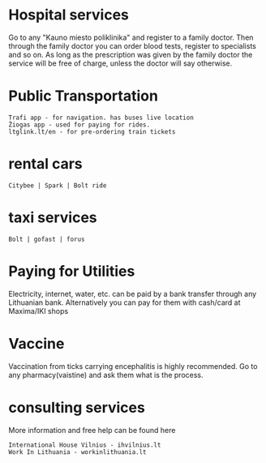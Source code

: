 
# Hospital services

Go to any "Kauno miesto poliklinika" and register to a family doctor.
Then through the family doctor you can order blood tests, register to specialists and so on.
As long as the prescription was given by the family doctor the service will be free of charge, unless the doctor will say otherwise.

# Public Transportation 

```text
Trafi app - for navigation. has buses live location
Žiogas app - used for paying for rides. 
ltglink.lt/en - for pre-ordering train tickets
```

# rental cars

`Citybee | Spark | Bolt ride`

# taxi services

`Bolt | gofast | forus`


# Paying for Utilities

Electricity, internet, water, etc. can be paid by a bank transfer through any Lithuanian bank. Alternatively you can pay for them with cash/card at Maxima/IKI shops

# Vaccine 

Vaccination from ticks carrying encephalitis is highly recommended. Go to any pharmacy(vaistine) and ask them what is the process.

# consulting services

More information and free help can be found here

```text
International House Vilnius - ihvilnius.lt
Work In Lithuania - workinlithuania.lt
```
